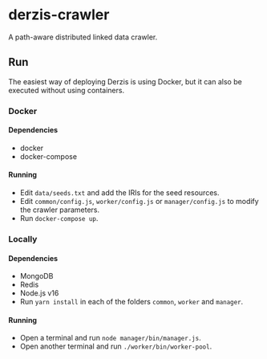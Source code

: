 # derzis-crawler

A path-aware distributed linked data crawler.

## Run

The easiest way of deploying Derzis is using Docker, but it can also
be executed without using containers.

### Docker

#### Dependencies

* docker
* docker-compose

#### Running

* Edit `data/seeds.txt` and add the IRIs for the seed resources.
* Edit `common/config.js`, `worker/config.js` or `manager/config.js`
  to modify the crawler parameters.
* Run `docker-compose up`.

### Locally

#### Dependencies

* MongoDB
* Redis
* Node.js v16
* Run `yarn install` in each of the folders `common`, `worker` and
  `manager`.

#### Running

* Open a terminal and run `node manager/bin/manager.js`.
* Open another terminal and run `./worker/bin/worker-pool`.




